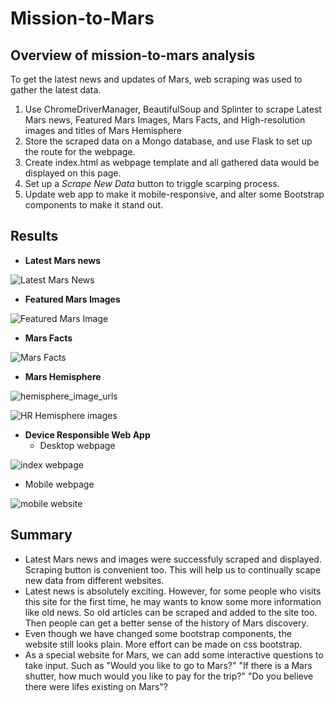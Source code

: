 # Mission-to-Mars

## Overview of mission-to-mars analysis
To get the latest news and updates of Mars, web scraping was used to gather the latest data. 
1.  Use ChromeDriverManager, BeautifulSoup and Splinter to scrape Latest Mars news, Featured Mars Images, Mars Facts, and High-resolution images and titles of Mars Hemisphere
2.  Store the scraped data on a Mongo database, and use Flask to set up the route for the webpage.
3.  Create index.html as webpage template and all gathered data would be displayed on this page.
4.  Set up a *Scrape New Data* button to triggle scarping process.
5.  Update web app to make it mobile-responsive, and alter some Bootstrap components to make it stand out.

## Results
- **Latest Mars news**

![Latest Mars News](https://user-images.githubusercontent.com/105877888/182433198-24626911-1d42-47fd-987e-42a73129e3fc.PNG)

- **Featured Mars Images**

![Featured Mars Image](https://user-images.githubusercontent.com/105877888/182433349-f4f9d72d-f047-4034-9d99-4b721d6d0a9d.PNG)

- **Mars Facts**

![Mars Facts](https://user-images.githubusercontent.com/105877888/182433409-febe83cf-4f42-4f51-8750-414e84b65d37.PNG)

- **Mars Hemisphere**

![hemisphere_image_urls](https://user-images.githubusercontent.com/105877888/182433594-aaa10f81-8ef6-48a4-8fba-1db0a222fe2e.PNG)

![HR Hemisphere images](https://user-images.githubusercontent.com/105877888/182433629-06757876-3310-4be2-ad00-95c1bd811957.PNG)

- **Device Responsible Web App**
  - Desktop webpage
    
![index webpage](https://user-images.githubusercontent.com/105877888/182433665-1733cf4b-d1f6-4768-b765-72cdfda018e0.PNG)


  - Mobile webpage
 
![mobile website](https://user-images.githubusercontent.com/105877888/182434012-6ea94eae-b2c0-4d28-a73f-59434689b522.PNG)


## Summary

  - Latest Mars news and images were successfuly scraped and displayed. Scraping button is convenient too. This will help us to continually scape new data from different websites. 
  - Latest news is absolutely exciting. However, for some people who visits this site for the first time, he may wants to know some 
more information like old news. So old articles can be scraped and added to the site too. Then people can get a better sense of the history of Mars discovery.
  - Even though we have changed some bootstrap components, the website still looks plain. More effort can be made on css bootstrap.
  - As a special website for Mars, we can add some interactive questions to take input. Such as "Would you like to go to Mars?" "If there is a Mars shutter, how much would you like to pay for the trip?" "Do you believe there were lifes existing on Mars"?  
